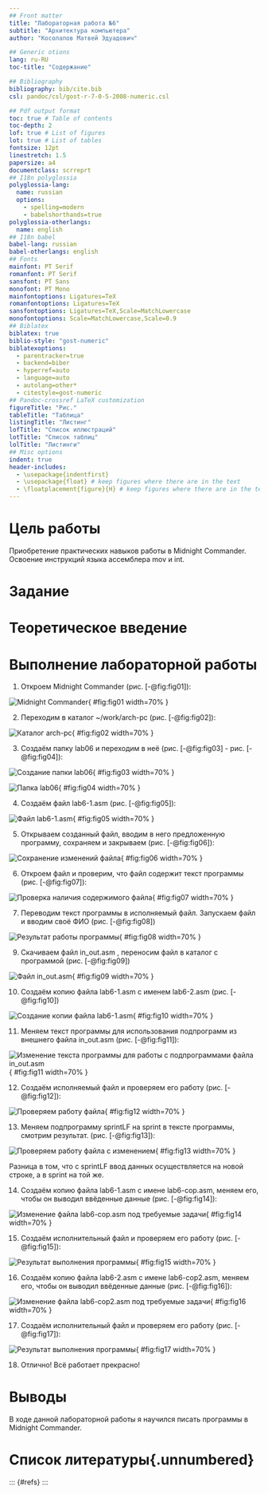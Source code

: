 ```yaml
---
## Front matter
title: "Лабораторная работа №6"
subtitle: "Архитектура компьютера"
author: "Косолапов Матвей Эдуадович"

## Generic otions
lang: ru-RU
toc-title: "Содержание"

## Bibliography
bibliography: bib/cite.bib
csl: pandoc/csl/gost-r-7-0-5-2008-numeric.csl

## Pdf output format
toc: true # Table of contents
toc-depth: 2
lof: true # List of figures
lot: true # List of tables
fontsize: 12pt
linestretch: 1.5
papersize: a4
documentclass: scrreprt
## I18n polyglossia
polyglossia-lang:
  name: russian
  options:
	- spelling=modern
	- babelshorthands=true
polyglossia-otherlangs:
  name: english
## I18n babel
babel-lang: russian
babel-otherlangs: english
## Fonts
mainfont: PT Serif
romanfont: PT Serif
sansfont: PT Sans
monofont: PT Mono
mainfontoptions: Ligatures=TeX
romanfontoptions: Ligatures=TeX
sansfontoptions: Ligatures=TeX,Scale=MatchLowercase
monofontoptions: Scale=MatchLowercase,Scale=0.9
## Biblatex
biblatex: true
biblio-style: "gost-numeric"
biblatexoptions:
  - parentracker=true
  - backend=biber
  - hyperref=auto
  - language=auto
  - autolang=other*
  - citestyle=gost-numeric
## Pandoc-crossref LaTeX customization
figureTitle: "Рис."
tableTitle: "Таблица"
listingTitle: "Листинг"
lofTitle: "Список иллюстраций"
lotTitle: "Список таблиц"
lolTitle: "Листинги"
## Misc options
indent: true
header-includes:
  - \usepackage{indentfirst}
  - \usepackage{float} # keep figures where there are in the text
  - \floatplacement{figure}{H} # keep figures where there are in the text
---
```


# Цель работы

Приобретение практических навыков работы в Midnight Commander. Освоение
инструкций языка ассемблера mov и int.

# Задание



# Теоретическое введение



# Выполнение лабораторной работы

1. Откроем Midnight Commander (рис. [-@fig:fig01]):

![Midnight Commander](image/1.png){ #fig:fig01 width=70% }

2. Переходим в каталог ~/work/arch-pc (рис. [-@fig:fig02]):

![Каталог arch-pc](image/2.png){ #fig:fig02 width=70% }

3. Создаём папку lab06 и переходим в неё (рис. [-@fig:fig03] - рис. [-@fig:fig04]):

![Создание папки lab06](image/3.png){ #fig:fig03 width=70% }

![Папка lab06](image/4.png){ #fig:fig04 width=70% }

4. Создаём файл lab6-1.asm (рис. [-@fig:fig05]):

![Файл lab6-1.asm](image/5.png){ #fig:fig05 width=70% }

5. Открываем созданный файл, вводим в него предложенную программу, сохраняем и закрываем (рис. [-@fig:fig06]):

![Сохранение изменений файла](image/6.png){ #fig:fig06 width=70% }

6. Откроем файл и проверим, что файл содержит текст программы (рис. [-@fig:fig07]):

![Проверка наличия содержимого файла](image/7.png){ #fig:fig07 width=70% }

7. Переводим текст программы в исполняемый файл.  Запускаем файл и вводим своё ФИО (рис. [-@fig:fig08])

![Результат работы программы](image/8.png){ #fig:fig08 width=70% }

9. Скачиваем файл in_out.asm , переносим файл в каталог с программой (рис. [-@fig:fig09])

![Файл in_out.asm](image/10.png){ #fig:fig09 width=70% }

10. Создаём копию файла lab6-1.asm с именем lab6-2.asm (рис. [-@fig:fig10])

![Создание копии файла lab6-1.asm](image/11.png){ #fig:fig10 width=70% }

11. Меняем текст программы для использования подпрограмм из внешнего файла in_out.asm (рис. [-@fig:fig11]):

![Изменение текста программы для работы с подпрограммами файла in_out.asm](image/12.png){ #fig:fig11 width=70% }

12. Создаём исполняемый файл и проверяем его работу (рис. [-@fig:fig12]):

![Проверяем работу файла](image/13.png){ #fig:fig12 width=70% }

13. Меняем подпрограмму sprintLF на sprint в тексте программы, смотрим результат. (рис. [-@fig:fig13]):

![Проверяем работу файла с изменением](image/14.png){ #fig:fig13 width=70% }

Разница в том, что с sprintLF ввод данных осуществляется на новой строке, а в sprint на той же. 

14. Создаём копию файла lab6-1.asm с имене lab6-cop.asm, меняем его, чтобы он выводил ввёденные данные (рис. [-@fig:fig14]):

![Изменение файла lab6-cop.asm под требуемые задачи](image/15.png){ #fig:fig14 width=70% }

15. Создаём исполнительный файл и проверяем его работу (рис. [-@fig:fig15]):

![Результат выполнения программы](image/16.png){ #fig:fig15 width=70% }

16. Создаём копию файла lab6-2.asm с имене lab6-cop2.asm, меняем его, чтобы он выводил ввёденные данные (рис. [-@fig:fig16]):

![Изменение файла lab6-cop2.asm под требуемые задачи](image/17.png){ #fig:fig16 width=70% }

17. Создаём исполнительный файл и проверяем его работу (рис. [-@fig:fig17]):

![Результат выполнения программы](image/18.png){ #fig:fig17 width=70% }

18. Отлично! Всё работает прекрасно!


# Выводы

В ходе данной лабораторной работы я научился писать программы в Midnight Commander.


# Список литературы{.unnumbered}

::: {#refs}
:::
